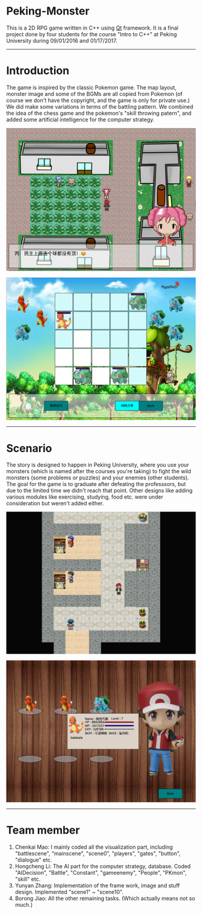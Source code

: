 # Peking-Monster
This is a 2D RPG game written in C++ using [Qt](https://www.qt.io/) framework. It is a final project done by four students for the course "Intro to C++" at Peking University during 09/01/2016 and 01/17/2017.


----------------------------------------------------
# Introduction
The game is inspired by the classic Pokemon game. The map layout, monster image and some of the BGMs are all copied from Pokemon (of course we don't have the copyright, and the game is only for private use.) We did make some variations in terms of the battling pattern. We combined the idea of the chess game and the pokemon's "skill throwing patern", and added some artificial intelligence for the computer strategy. 
<p align="center">
<img src="./screenshots/main.png" width="600"/>
</p>
<p align="center">
<img src="./screenshots/battle.png" width="600"/>
</p>

----------------------------------------------------
# Scenario
The story is designed to happen in Peking University, where you use your monsters (which is named after the courses you're taking) to fight the wild monsters (some problems or puzzles) and your enemies (other students). The goal for the game is to graduate after defeating the professsors, but due to the limited time we didn't reach that point. Other designs like adding various modules like exercising, studying, food etc. were under consideration but weren't added either. 
<p align="center">
<img src="./screenshots/dorm.png" width="600"/>
</p>
<p align="center">
<img src="./screenshots/bag.png" width="600"/>
</p>

----------------------------------------------------
# Team member
1. Chenkai Mao: I mainly coded all the visualization part, including "battlescene", "mainscene", "scene0", "players", "gates", "button", "dialogue" etc.
2. Hongcheng Li: The AI part for the computer strategy, database. Coded "AIDecision", "Battle", "Constant", "gameenemy", "People", "PKmon", "skill" etc.
3. Yunyan Zhang: Implementation of the frame work, image and stuff design. Implemented "scene1" ~ "scene10".
4. Borong Jiao: All the other remaining tasks. (Which actually means not so much.)



